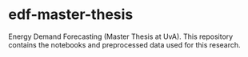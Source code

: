 # edf-master-thesis
Energy Demand Forecasting (Master Thesis at UvA). This repository contains the notebooks and preprocessed data used for this research.
